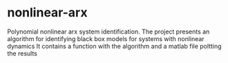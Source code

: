 # nonlinear-arx
Polynomial nonlinear arx system identification.
The project presents an algorithm for identifying black box models for systems with nonlinear dynamics
It contains a function with the algorithm and a matlab file poltting the results 
